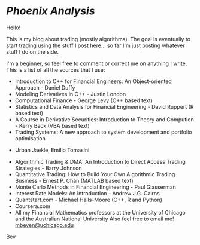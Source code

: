 # ***Phoenix Analysis***

Hello!

This is my blog about trading (mostly algorithms).  The goal is eventually to
start trading using the stuff I post here... so far I'm just posting whatever
stuff I do on the side.  

I'm a beginner, so feel free to comment or correct me on anything I write.  This
is a list of all the sources that I use:

* Introduction to C++ for Financial Engineers: An Object-oriented Approach -
Daniel Duffy
* Modeling Derivatives in C++ - Justin London
* Computational Finance - George Levy (C++ based text)
* Statistics and Data Analysis for Financial Engineering - David Ruppert (R based
text)
* A Course in Derivative Securities: Introduction to Theory and Compution - Kerry
Back (VBA based text)
* Trading Systems: A new approach to system development and portfolio optimisation
- Urban Jaekle, Emilio Tomasini
* Algorithmic Trading & DMA: An Introduction to Direct Access Trading Strategies -
Barry Johnson
* Quantitative Trading: How to Build Your Own Algorithmic Trading Business -
Ernest P. Chan (MATLAB based text)
* Monte Carlo Methods in Financial Engineering - Paul Glasserman
* Interest Rate Models: An Introduction - Andrew J.G. Cairns
* Quantstart.com - Michael Halls-Moore (C++, R and Python)
* Coursera.com
* All my Financial Mathematics professors at the University of Chicago and the
Australian National University
Also feel free to email me! mbeven@uchicago.edu

Bev
